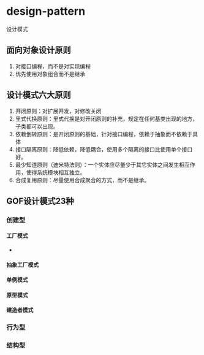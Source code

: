 # design-pattern
设计模式
## 面向对象设计原则
1. 对接口编程，而不是对实现编程
2. 优先使用对象组合而不是继承
## 设计模式六大原则
1. 开闭原则：对扩展开发，对修改关闭
2. 里式代换原则：里式代换是对开闭原则的补充，规定在任何基类出现的地方，子类都可以出现。
3. 依赖倒转原则：是开闭原则的基础，针对接口编程，依赖于抽象而不依赖于具体
4. 接口隔离原则：降低依赖，降低耦合，使用多个隔离的接口比使用单个接口好。
5. 最少知道原则（迪米特法则）：一个实体应尽量少于其它实体之间发生相互作用，使得系统模块相互独立。
6. 合成复用原则：尽量使用合成聚合的方式，而不是继承。
## GOF设计模式23种
### 创建型
#### 工厂模式
- 
#### 抽象工厂模式
#### 单例模式
#### 原型模式
#### 建造者模式
### 行为型
### 结构型